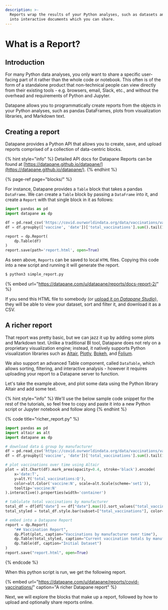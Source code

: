 ```yaml
---
description: >-
  Reports wrap the results of your Python analyses, such as datasets and plots,
  into interactive documents which you can share.
---
```


# What is a Report?

## Introduction

For many Python data analyses, you only want to share a specific user-facing part of it rather than the whole code or notebook. This often is of the form of a standalone product that non-technical people can view directly from their existing tools - e.g. browsers, email, Slack, etc., and without the overhead and requirements of Python and Jupyter.

Datapane allows you to programmatically create reports from the objects in your Python analyses, such as pandas DataFrames, plots from visualization libraries, and Markdown text. 

## Creating a report

Datapane provides a Python API that allows you to create, save, and upload reports comprised of a collection of data-centric blocks. 

{% hint style="info" %}
Detailed API docs for Datapane Reports can be found at [https://datapane.github.io/datapane/](https://datapane.github.io/datapane/).
{% endhint %}

{% page-ref page="blocks/" %}

For instance, Datapane provides a `Table` block that takes a pandas `DataFrame`. We can create a `Table` block by passing a `DataFrame` into it, and create a `Report` with that single block in it as follows:

```python
import pandas as pd
import datapane as dp

df = pd.read_csv('https://covid.ourworldindata.org/data/vaccinations/vaccinations-by-manufacturer.csv', parse_dates=['date'])
df = df.groupby(['vaccine', 'date'])['total_vaccinations'].sum().tail(1000).reset_index()

report = dp.Report(
    dp.Table(df)
)
report.save(path='report.html', open=True)
```

As seen above, `Reports` can be saved to local `HTML` files. Copying this code into a new script and running it will generate the report. 

```bash
$ python3 simple_report.py
```

{% embed url="https://datapane.com/u/datapane/reports/docs-report-2/" %}

If you send this HTML file to somebody \(or [upload it on _Datapane Studio_](publishing-and-sharing/#publish-your-report)\), they will be able to view your dataset, sort and filter it, and download it as a CSV.

## A richer report

That report was pretty basic, but we can jazz it up by adding some plots and Markdown text. Unlike a traditional BI tool, Datapane does not rely on a proprietary visualization engine; instead, it natively supports Python visualization libraries such as [Altair](https://altair-viz.github.io/), [Plotly](https://plotly.com/python/), [Bokeh](https://bokeh.org/), and [Folium](https://python-visualization.github.io/folium/).

We also support an advanced Table component, called `DataTable`, which allows sorting, filtering, and interactive analysis - however it requires uploading your report to a Datapane server to function.

Let's take the example above, and plot some data using the Python library Altair and add some text.

{% hint style="info" %}
We'll use the below sample code snippet for the rest of the tutorials, so feel free to copy and paste it into a new Python script or Jupyter notebook and follow along
{% endhint %}

{% code title="richer\_report.py" %}
```python
import pandas as pd
import altair as alt
import datapane as dp

# download data & group by manufacturer
df = pd.read_csv('https://covid.ourworldindata.org/data/vaccinations/vaccinations-by-manufacturer.csv', parse_dates=['date'])
df = df.groupby(['vaccine', 'date'])['total_vaccinations'].sum().tail(1000).reset_index()

# plot vaccinations over time using Altair
plot = alt.Chart(df).mark_area(opacity=0.4, stroke='black').encode(
    x='date:T',
    y=alt.Y('total_vaccinations:Q'),
    color=alt.Color('vaccine:N', scale=alt.Scale(scheme='set1')),
    tooltip='vaccine:N'
).interactive().properties(width='container')

# tablulate total vaccinations by manufacturer
total_df = df[df["date"] == df["date"].max()].sort_values("total_vaccinations", ascending=False).reset_index(drop=True)
total_styled = total_df.style.bar(subset=["total_vaccinations"], color='#5fba7d', vmax=total_df["total_vaccinations"].sum())

# embed into a Datapane Report
report = dp.Report(
    "## Vaccination Report",
    dp.Plot(plot, caption="Vaccinations by manufacturer over time"),
    dp.Table(total_styled, caption="Current vaccination totals by manufacturer"),
    dp.Table(df, caption="Initial Dataset")
)
report.save("report.html", open=True)
```
{% endcode %}

When this python script is run, we get the following report.

{% embed url="https://datapane.com/u/datapane/reports/covid-vaccinations/" caption="A richer Datapane report" %}

Next, we will explore the blocks that make up a report, followed by how to upload and optionally share reports online. 

